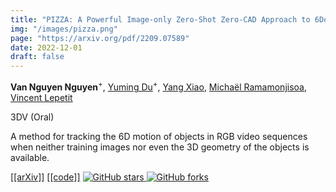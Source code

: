 ```yaml
---
title: "PIZZA: A Powerful Image-only Zero-Shot Zero-CAD Approach to 6DoF Tracking"
img: "/images/pizza.png"
page: "https://arxiv.org/pdf/2209.07589"
date: 2022-12-01
draft: false
---
```

**Van Nguyen Nguyen**<sup>+</sup>, [Yuming Du](https://dulucas.github.io/Homepage/)<sup>+</sup>, [Yang Xiao](https://youngxiao13.github.io/), [Michaël Ramamonjisoa](https://michaelramamonjisoa.github.io/), [Vincent Lepetit](https://vincentlepetit.github.io/)

3DV <span class="red">(Oral)</span> 

A method for tracking the 6D motion of objects in RGB video sequences when neither training images nor even the 3D geometry of the objects is available.

<span class="links-line">
  <a href="https://arxiv.org/pdf/2209.07589">[[arXiv]]</a>
  <a href="https://github.com/nv-nguyen/pizza">[[code]]</a>
  <a href="https://github.com/nv-nguyen/pizza/stargazers">
    <img src="https://img.shields.io/github/stars/nv-nguyen/pizza?style=social" alt="GitHub stars">
  </a>
  <a href="https://github.com/nv-nguyen/pizza/network/members">
    <img src="https://img.shields.io/github/forks/nv-nguyen/pizza?style=social" alt="GitHub forks">
  </a>
</span>